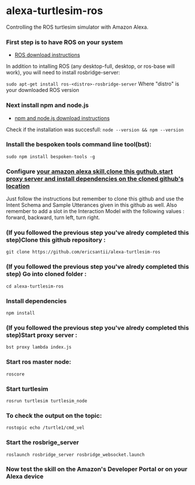 # alexa-turtlesim-ros
Controlling the ROS turtlesim simulator with Amazon Alexa.

### First step is to have ROS on your system
* [ROS download instructions](http://wiki.ros.org/ROS/Installation)

In addition to intalling ROS (any desktop-full, desktop, or ros-base will work), you will need to install rosbridge-server:

``
sudo apt-get install ros-<distro>-rosbridge-server
``
Where "distro" is your downloaded ROS version
  
### Next install npm and node.js
* [npm and node.js download instructions](https://tecadmin.net/install-latest-nodejs-npm-on-ubuntu/)

Check if the installation was succesfull:
``
node --version && npm --version
``
### Install the bespoken tools command line tool(bst):
``
sudo npm install bespoken-tools -g
``
### Configure [your amazon alexa skill,clone this guthub,start proxy server and install dependencies on the cloned github's location](http://docs.bespoken.tools/en/latest/tutorials/tutorial_lambda_nodejs/)
Just follow the instructions but remember to clone this github and use the Intent Schema and Sample Utterances given
in this github as well. Also remember to add a slot in the Interaction Model with the following values : forward, backward, turn left, turn right.

### (If you followed the previous step you've alredy completed this step)Clone this github repository :
``
git clone https://github.com/ericsantii/alexa-turtlesim-ros
``
### (If you followed the previous step you've alredy completed this step) Go into cloned folder :
``
cd alexa-turtlesim-ros
``
### Install dependencies
``
npm install
``
### (If you followed the previous step you've alredy completed this step)Start proxy server :
``
bst proxy lambda index.js
``
### Start ros master node:
``
roscore
``
### Start turtlesim
``
rosrun turtlesim turtlesim_node
``
### To check the output on the topic:
``
rostopic echo /turtle1/cmd_vel
``
### Start the rosbrige_server
``
roslaunch rosbridge_server rosbridge_websocket.launch
``
### Now test the skill on the Amazon's Developer Portal or on your Alexa device


